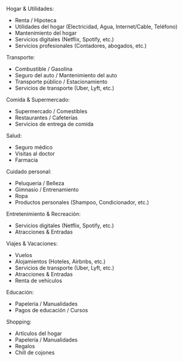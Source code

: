 Hogar & Utilidades:

- Renta / Hipoteca
- Utilidades del hogar (Electricidad, Agua, Internet/Cable, Teléfono)
- Mantenimiento del hogar
- Servicios digitales (Netflix, Spotify, etc.)
- Servicios profesionales (Contadores, abogados, etc.)

Transporte:

- Combustible / Gasolina
- Seguro del auto / Mantenimiento del auto
- Transporte público / Estacionamiento
- Servicios de transporte (Uber, Lyft, etc.)

Comida & Supermercado:

- Supermercado / Comestibles
- Restaurantes / Cafeterías
- Servicios de entrega de comida

Salud:

- Seguro médico
- Visitas al doctor
- Farmacia

Cuidado personal:

- Peluquería / Belleza
- Gimnasio / Entrenamiento
- Ropa
- Productos personales (Shampoo, Condicionador, etc.)

Entretenimiento & Recreación:

- Servicios digitales (Netflix, Spotify, etc.)
- Atracciones & Entradas

Viajes & Vacaciones:

- Vuelos
- Alojamientos (Hoteles, Airbnbs, etc.)
- Servicios de transporte (Uber, Lyft, etc.)
- Atracciones & Entradas
- Renta de vehículos

Educación:

- Papelería / Manualidades
- Pagos de educación / Cursos

Shopping:

- Artículos del hogar
- Papelería / Manualidades
- Regalos
- Chill de cojones
